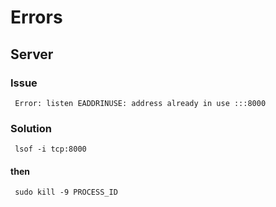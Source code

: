 # Errors

## Server

### Issue

` Error: listen EADDRINUSE: address already in use :::8000`

### Solution

` lsof -i tcp:8000`

#### then

` sudo kill -9 PROCESS_ID`

